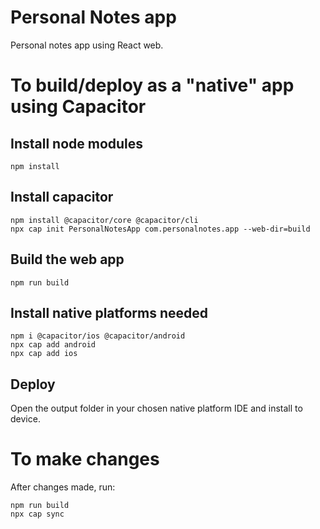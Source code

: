 # Personal Notes app

Personal notes app using React web.

# To build/deploy as a "native" app using Capacitor

## Install node modules

```
npm install
```

## Install capacitor
```
npm install @capacitor/core @capacitor/cli
npx cap init PersonalNotesApp com.personalnotes.app --web-dir=build
```

## Build the web app
```
npm run build
```

## Install native platforms needed
```
npm i @capacitor/ios @capacitor/android
npx cap add android
npx cap add ios
```

## Deploy

Open the output folder in your chosen native platform IDE and install to device.


# To make changes

After changes made, run:
```
npm run build
npx cap sync
```